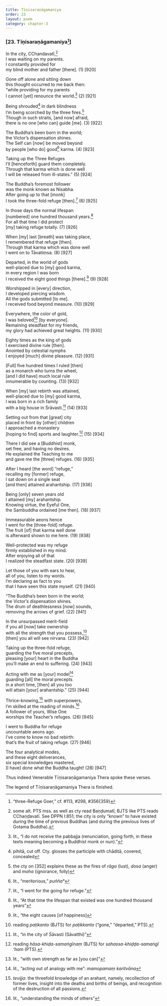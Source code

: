 ```yaml
---
title: Tīṇisaraṇāgamaniya
order: 23
layout: poem
category: chapter-3
---
```


### \[23. Tīṇisaraṇāgamaniya[^1]\]

In the city, <span class="diacritics" data-state="on">C</span><span class="no-diacritics" data-state="off">Ch</span>andavatī,[^2]  
I was waiting on my parents.  
I constantly provided for  
my blind mother and father \[there\]. (1) \[920\]

Gone off alone and sitting down  
this thought occurred to me back then:  
“while providing for my parents  
I cannot \[yet\] renounce the world.[^3] (2) \[921\]

Being shrouded[^4] in dark blindness  
I’m being scorched by the three fires.[^5]  
Though in such straits, \[and now\] afraid,  
there is no one \[who can\] guide \[me\]. (3) \[922\]

The Buddha’s been born in the world;  
the Victor’s dispensation shines.  
The Self can \[now\] be moved beyond  
by people \[who do\] good[^6] karma. (4) \[923\]

Taking up the Three Refuges  
I’ll \[henceforth\] guard them completely.  
Through that karma which is done well  
I will be released from ill-states.” (5) \[924\]

The Buddha’s foremost follower  
was the monk known as Nisabha.  
After going up to that \[monk\]  
I took the three-fold refuge \[then\].[^7] (6) \[925\]

In those days the normal lifespan  
\[numbered\] one hundred thousand years.[^8]  
For all that time I did protect  
\[my\] taking refuge totally. (7) \[926\]

When \[my\] last \[breath\] was taking place,  
I remembered that refuge \[then\].  
Through that karma which was done well  
I went on to Tāvatiṃsa. (8) \[927\]

Departed, in the world of gods  
well-placed due to \[my\] good karma,  
in every region I was born  
I received the eight good things \[there\].[^9] (9) \[928\]

Worshipped in \[every\] direction,  
I developed piercing wisdom.  
All the gods submitted \[to me\].  
I received food beyond measure. (10) \[929\]

Everywhere, the color of gold,  
I was beloved[^10] \[by everyone\].  
Remaining steadfast for my friends,  
my glory had achieved great heights. (11) \[930\]

Eighty times as the king of gods  
I exercised divine rule \[then\].  
Anointed by celestial nymphs  
I enjoyed \[much\] divine pleasure. (12) \[931\]

\[Full\] five hundred times I ruled \[then\]  
as a monarch who turns the wheel,  
\[and I did have\] much local rule  
innumerable by counting. (13) \[932\]

When \[my\] last rebirth was attained,  
well-placed due to \[my\] good karma,  
I was born in a rich family  
with a big house in Śrāvasti.[^11] (14) \[933\]

Setting out from that \[great\] city  
placed in front by \[other\] children  
I approached a monastery  
\[hoping to find\] sports and laughter.[^12] (15) \[934\]

There I did see a \[Buddhist\] monk,  
set free, and having no desires.  
He explained the Teaching to me  
and gave me the \[three\] refuges. (16) \[935\]

After I heard \[the word\] “refuge,”  
recalling my \[former\] refuge,  
I sat down on a single seat  
\[and then\] attained arahantship. (17) \[936\]

Being \[only\] seven years old  
I attained \[my\] arahantship.  
Knowing virtue, the Eyeful One,  
the Sambuddha ordained \[me then\]. (18) \[937\]

Immeasurable aeons hence  
I went for the \[three-fold\] refuge.  
The fruit \[of\] that karma well done  
is afterward shown to me here. (19) \[938\]

Well-protected was my refuge  
firmly established in my mind.  
After enjoying all of that  
I realized the steadfast state. (20) \[939\]

Let those of you with ears to hear,  
all of you, listen to my words.  
I’m declaring as fact to you  
that I have seen this state myself. (21) \[940\]

“The Buddha’s been born in the world;  
the Victor’s dispensation shines.  
The drum of deathlessness \[now\] sounds,  
removing the arrows of grief. (22) \[941\]

In the unsurpassed merit-field  
if you all \[now\] take ownership  
with all the strength that you possess,[^13]  
\[then\] you all will see nirvana. (23) \[942\]

Taking up the three-fold refuge,  
guarding the five moral precepts,  
pleasing \[your\] heart in the Buddha  
you’ll make an end to suffering. (24) \[943\]

Acting with me as \[your\] model[^14]  
guarding \[all\] the moral precepts  
in a short time, \[then\] all you too  
will attain \[your\] arahantship.” (25) \[944\]

Thrice-knowing,[^15] with superpowers,  
I’m skilled at the reading of minds.[^16]  
A follower of yours, Wise One  
worships the Teacher’s refuges. (26) \[945\]

I went to Buddha for refuge  
uncountable aeons ago.  
I’ve come to know no bad rebirth:  
that’s the fruit of taking refuge. (27) \[946\]

The four analytical modes,  
and these eight deliverances,  
six special knowledges mastered,  
\[I have\] done what the Buddha taught! (28) \[947\]

Thus indeed Venerable Tīṇisaraṇāgamaniya Thera spoke these verses.

The legend of Tīṇisaraṇāgamaniya Thera is finished.

[^1]: “three-Refuge Goer,” cf. \#113, \#298, \#356{359}

[^2]: some alt. PTS mss. as well as cty read Baṇḍumatī; BJTS like PTS reads <span class="diacritics" data-state="on">C</span><span class="no-diacritics" data-state="off">Ch</span>aṇḍavatī. See DPPN I:851; the city is only “known” to have existed during the time of previous Buddhas (and during the previous lives of Gotama Buddha).

[^3]: lit., “I do not receive the pabbajja (renunciation, going forth, in these texts meaning becoming a Buddhist monk or nun).”

[^4]: pihitā, cut off. Cty. glosses the participle with chāditā, covered, concealed

[^5]: the cty on \[352\] explains these as the fires of *rāga* (lust), *dosa* (anger) and *moha* (ignorance, folly)

[^6]: lit., “meritorious,” *puñña°*

[^7]: lit., “I went for the going for refuge.”

[^8]: lit., “At that time the lifespan that existed was one hundred thousand years”

[^9]: lit., “the eight causes \[of happiness\]

[^10]: reading *paṭikanto* (BJTS) for *paṭikkanto* (“gone,” “departed,” PTS).

[^11]: lit., “in the city of Śāvasti (Sāvatthi)”

[^12]: reading *hāsa-khiḍa-samaṅgīnaṃ* (BJTS) for *sahassa-khiḍḍa-samaṅgī ‘ham* (PTS).

[^13]: lit., “with own strength as far as \[you can\]”

[^14]: lit., “acting out of analogy with me”: *mamopamaṃ karitvāna*

[^15]: *tevijja*: the threefold knowledge of an arahant, namely, recollection of former lives, insight into the deaths and births of beings, and recognition of the destruction of all passions.

[^16]: lit., “understanding the minds of others”
